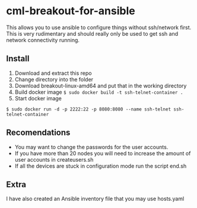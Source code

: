 # cml-breakout-for-ansible
This allows you to use ansible to configure things without ssh/network first.
This is very rudimentary and should really only be used to get ssh and network connectivity running.

## Install
1. Download and extract this repo
2. Change directory into the folder
3. Download breakout-linux-amd64 and put that in the working directory
4. Build docker image
```$ sudo docker build -t ssh-telnet-container .```
5. Start docker image
```
$ sudo docker run -d -p 2222:22 -p 8080:8080 --name ssh-telnet ssh-telnet-container
```

## Recomendations
- You may want to change the passwords for the user accounts.
- If you have more than 20 nodes you will need to increase the amount of user accounts in createusers.sh
- If all the devices are stuck in configuration mode run the script end.sh

## Extra
I have also created an Ansible inventory file that you may use hosts.yaml
